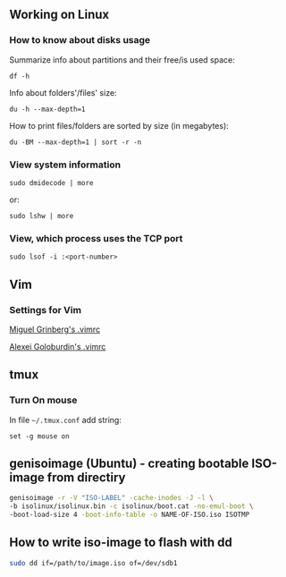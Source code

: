 ## Working on Linux

### How to know about disks usage

Summarize info about partitions and their free/is used space:

    df -h

Info about folders'/files' size:

    du -h --max-depth=1

How to print files/folders are sorted by size (in megabytes):

    du -BM --max-depth=1 | sort -r -n

### View system information

    sudo dmidecode | more

or:

    sudo lshw | more

### View, which process uses the TCP port

    sudo lsof -i :<port-number>


## Vim

### Settings for Vim

[Miguel Grinberg's .vimrc](https://gist.github.com/miguelgrinberg/527bb5a400791f89b3c4da4bd61222e4)

[Alexei Goloburdin's .vimrc](https://gist.github.com/alexey-goloburdin/62d5b1b5ec19275d33497b7f3c0b6eec)

## tmux

### Turn On mouse

In file `~/.tmux.conf` add string:

    set -g mouse on


## genisoimage (Ubuntu) - creating bootable ISO-image from directiry

```bash
genisoimage -r -V "ISO-LABEL" -cache-inodes -J -l \
-b isolinux/isolinux.bin -c isolinux/boot.cat -no-emul-boot \
-boot-load-size 4 -boot-info-table -o NAME-OF-ISO.iso ISOTMP
```

## How to write iso-image to flash with dd

```bash
sudo dd if=/path/to/image.iso of=/dev/sdb1
```
